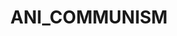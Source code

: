 ---
title: ANI_COMMUNISM
crosslinks:
- FULLCOMMUNISM
- COMPLETEANARCHY
- EnoughBrocialistSpam
- traaaaaaannnnnnnnnns
- COMPLETEANIMEARCHY
- Gunime
- socialism
- TwoBestFriendsPlay
- emojipasta
- EDC
- anime_irl
- socialism2
- evangelion
- touhou
- deepfriedmemes
- Ultraleft
- LateStageCapitalism
- LateStageGenderBinary
- 4chan
---